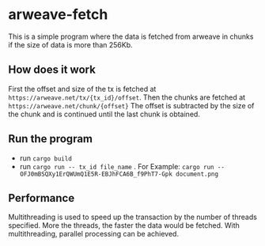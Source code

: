 # arweave-fetch

This is a simple program where the data is fetched from arweave in chunks if the size of data is more than 256Kb.

## How does it work

First the offset and size of the tx is fetched at `https://arweave.net/tx/{tx_id}/offset`.
Then the chunks are fetched at `https://arweave.net/chunk/{offset}`
The offset is subtracted by the size of the chunk and is continued until the last chunk is obtained.

## Run the program

- run `cargo build`
- run `cargo run -- tx_id file_name` .
  For Example:
  `cargo run -- OFJ0mBSQXy1ErQWUmQ1E5R-EBJhFCA6B_f9PhT7-Gpk document.png`
  
## Performance

Multithreading is used to speed up the transaction by the number of threads specified.
More the threads, the faster the data would be fetched. 
With multithreading, parallel processing can be achieved.
